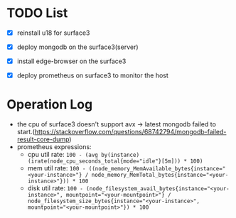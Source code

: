 # TODO List

- [x] reinstall u18 for surface3
- [x] deploy mongodb on the surface3(server)
- [x] install edge-browser on the surface3
- [x] deploy prometheus on surface3 to monitor the host


# Operation Log

- the cpu of surface3 doesn't support avx -> latest mongodb failed to start.(https://stackoverflow.com/questions/68742794/mongodb-failed-result-core-dump)
- prometheus expressions:
  - cpu util rate: `100 - (avg by(instance) (irate(node_cpu_seconds_total{mode="idle"}[5m])) * 100)`
  - mem util rate: `100 - ((node_memory_MemAvailable_bytes{instance="<your-instance>"} / node_memory_MemTotal_bytes{instance="<your-instance>"})) * 100`
  - disk util rate: `100 - (node_filesystem_avail_bytes{instance="<your-instance>", mountpoint="<your-mountpoint>"} / node_filesystem_size_bytes{instance="<your-instance>", mountpoint="<your-mountpoint>"}) * 100`
  